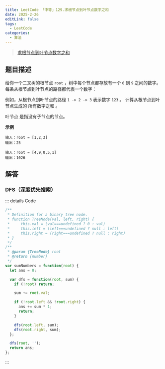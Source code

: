 ```yaml
---
title: LeetCode 「中等」129.求根节点到叶节点数字之和
date: 2025-2-26
editLink: false
tags:
  - LeetCode
categories:
  - 算法
---
```


> [求根节点到叶节点数字之和](https://leetcode.cn/problems/sum-root-to-leaf-numbers/description/)

## 题目描述

给你一个二叉树的根节点 `root` ，树中每个节点都存放有一个 `0` 到 `9` 之间的数字。
每条从根节点到叶节点的路径都代表一个数字：

例如，从根节点到叶节点的路径 `1 -> 2 -> 3` 表示数字 `123` 。
计算从根节点到叶节点生成的 所有数字之和 。

叶节点 是指没有子节点的节点。

**示例**

```
输入：root = [1,2,3]
输出：25

输入：root = [4,9,0,5,1]
输出：1026
```

## 解答

### DFS（深度优先搜索）

::: details Code
```js
/**
 * Definition for a binary tree node.
 * function TreeNode(val, left, right) {
 *     this.val = (val===undefined ? 0 : val)
 *     this.left = (left===undefined ? null : left)
 *     this.right = (right===undefined ? null : right)
 * }
 */
/**
 * @param {TreeNode} root
 * @return {number}
 */
var sumNumbers = function(root) {
  let ans = 0;

  var dfs = function(root, sum) {
    if (!root) return;

    sum += root.val;

    if (!root.left && !root.right) {
      ans += sum * 1;
      return;
    }

    dfs(root.left, sum);
    dfs(root.right, sum);
  };

  dfs(root, '');
  return ans;
};
```
:::
